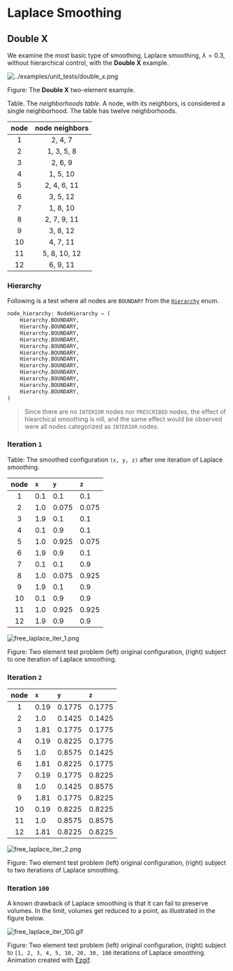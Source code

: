 # Laplace Smoothing

## Double X

We examine the most basic type of smoothing, Laplace smoothing, $\lambda = 0.3$,
without hierarchical control, with the **Double X** example.

![../examples/unit_tests/double_x.png](../examples/unit_tests/double_x.png)

Figure: The **Double X** two-element example.

Table. The *neighborhoods table*. A node, with its neighbors, is considered a single neighborhood.  The table has twelve neighborhoods.

node | node neighbors
:---: | :---:
1  | 2, 4, 7
2  | 1, 3, 5, 8
3  | 2, 6, 9
4  | 1, 5, 10
5  | 2, 4, 6, 11
6  | 3, 5, 12
7  | 1, 8, 10
8  | 2, 7, 9, 11
9  | 3, 8, 12
10 | 4, 7, 11
11 | 5, 8, 10, 12
12 | 6, 9, 11

### Hierarchy

Following is a test where all nodes are `BOUNDARY` from the [`Hierarchy`](../../theory/smoothing.md#the-hierarchy-enum) enum.

```python
node_hierarchy: NodeHierarchy = (
    Hierarchy.BOUNDARY,
    Hierarchy.BOUNDARY,
    Hierarchy.BOUNDARY,
    Hierarchy.BOUNDARY,
    Hierarchy.BOUNDARY,
    Hierarchy.BOUNDARY,
    Hierarchy.BOUNDARY,
    Hierarchy.BOUNDARY,
    Hierarchy.BOUNDARY,
    Hierarchy.BOUNDARY,
    Hierarchy.BOUNDARY,
    Hierarchy.BOUNDARY,
)
```

> Since there are no `INTERIOR` nodes nor `PRESCRIBED` nodes, the effect of hiearchical smoothing is nill, and the same effect would be observed were all nodes categorized as `INTERIOR` nodes.


### Iteration `1`

Table: The smoothed configuration `(x, y, z)` after one iteration of Laplace smoothing.

node | `x` | `y` | `z`
:---: | :--- | :--- | :---
1 | 0.1 | 0.1 |0.1
2 | 1.0 | 0.075 | 0.075
3 | 1.9 | 0.1 |0.1
4 | 0.1 | 0.9 | 0.1
5 | 1.0 | 0.925 | 0.075
6 | 1.9 | 0.9 | 0.1
7 | 0.1 | 0.1 |0.9
8 | 1.0 | 0.075 | 0.925
9 | 1.9 | 0.1 | 0.9
10 | 0.1 | 0.9 | 0.9
11 | 1.0 | 0.925 | 0.925
12 | 1.9 | 0.9 | 0.9

![free_laplace_iter_1.png](free_laplace_iter_1.png)

Figure: Two element test problem (left) original configuration, (right) subject to one iteration of Laplace smoothing.

### Iteration `2`

node | `x` | `y` | `z`
:---: | :--- | :--- | :---
1  | 0.19 | 0.1775 | 0.1775
2  | 1.0  | 0.1425 | 0.1425
3  | 1.81 | 0.1775 | 0.1775
4  | 0.19 | 0.8225 | 0.1775
5  | 1.0  | 0.8575 | 0.1425
6  | 1.81 | 0.8225 | 0.1775
7  | 0.19 | 0.1775 | 0.8225
8  | 1.0  | 0.1425 | 0.8575
9  | 1.81 | 0.1775 | 0.8225
10 | 0.19 | 0.8225 | 0.8225
11 | 1.0  | 0.8575 | 0.8575
12 | 1.81 | 0.8225 | 0.8225

![free_laplace_iter_2.png](free_laplace_iter_2.png)

Figure: Two element test problem (left) original configuration, (right) subject to two iterations of Laplace smoothing.

### Iteration `100`

A known drawback of Laplace smoothing is that it can fail to preserve volumes.  In the limit, volumes get reduced to a point, as illustrated in the figure below.

![free_laplace_iter_100.gif](free_laplace_iter_100.gif)

Figure: Two element test problem (left) original configuration, (right) subject to `[1, 2, 3, 4, 5, 10, 20, 30, 100` iterations of Laplace smoothing.  Animation created with [Ezgif](https://ezgif.com/).
